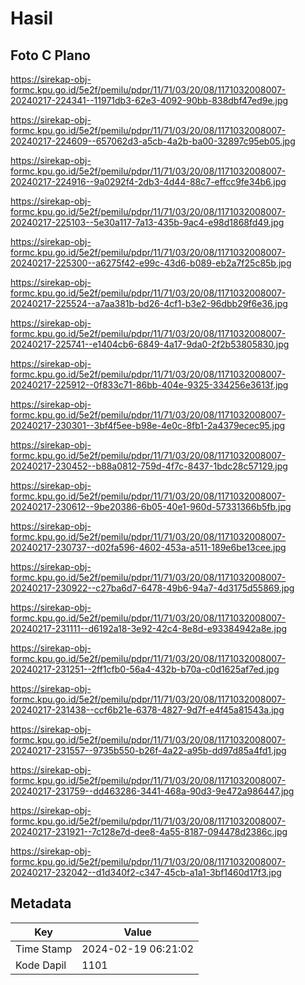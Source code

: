 # Hasil

## Foto C Plano

https://sirekap-obj-formc.kpu.go.id/5e2f/pemilu/pdpr/11/71/03/20/08/1171032008007-20240217-224341--11971db3-62e3-4092-90bb-838dbf47ed9e.jpg

https://sirekap-obj-formc.kpu.go.id/5e2f/pemilu/pdpr/11/71/03/20/08/1171032008007-20240217-224609--657062d3-a5cb-4a2b-ba00-32897c95eb05.jpg

https://sirekap-obj-formc.kpu.go.id/5e2f/pemilu/pdpr/11/71/03/20/08/1171032008007-20240217-224916--9a0292f4-2db3-4d44-88c7-effcc9fe34b6.jpg

https://sirekap-obj-formc.kpu.go.id/5e2f/pemilu/pdpr/11/71/03/20/08/1171032008007-20240217-225103--5e30a117-7a13-435b-9ac4-e98d1868fd49.jpg

https://sirekap-obj-formc.kpu.go.id/5e2f/pemilu/pdpr/11/71/03/20/08/1171032008007-20240217-225300--a6275f42-e99c-43d6-b089-eb2a7f25c85b.jpg

https://sirekap-obj-formc.kpu.go.id/5e2f/pemilu/pdpr/11/71/03/20/08/1171032008007-20240217-225524--a7aa381b-bd26-4cf1-b3e2-96dbb29f6e36.jpg

https://sirekap-obj-formc.kpu.go.id/5e2f/pemilu/pdpr/11/71/03/20/08/1171032008007-20240217-225741--e1404cb6-6849-4a17-9da0-2f2b53805830.jpg

https://sirekap-obj-formc.kpu.go.id/5e2f/pemilu/pdpr/11/71/03/20/08/1171032008007-20240217-225912--0f833c71-86bb-404e-9325-334256e3613f.jpg

https://sirekap-obj-formc.kpu.go.id/5e2f/pemilu/pdpr/11/71/03/20/08/1171032008007-20240217-230301--3bf4f5ee-b98e-4e0c-8fb1-2a4379ecec95.jpg

https://sirekap-obj-formc.kpu.go.id/5e2f/pemilu/pdpr/11/71/03/20/08/1171032008007-20240217-230452--b88a0812-759d-4f7c-8437-1bdc28c57129.jpg

https://sirekap-obj-formc.kpu.go.id/5e2f/pemilu/pdpr/11/71/03/20/08/1171032008007-20240217-230612--9be20386-6b05-40e1-960d-57331366b5fb.jpg

https://sirekap-obj-formc.kpu.go.id/5e2f/pemilu/pdpr/11/71/03/20/08/1171032008007-20240217-230737--d02fa596-4602-453a-a511-189e6be13cee.jpg

https://sirekap-obj-formc.kpu.go.id/5e2f/pemilu/pdpr/11/71/03/20/08/1171032008007-20240217-230922--c27ba6d7-6478-49b6-94a7-4d3175d55869.jpg

https://sirekap-obj-formc.kpu.go.id/5e2f/pemilu/pdpr/11/71/03/20/08/1171032008007-20240217-231111--d6192a18-3e92-42c4-8e8d-e93384942a8e.jpg

https://sirekap-obj-formc.kpu.go.id/5e2f/pemilu/pdpr/11/71/03/20/08/1171032008007-20240217-231251--2ff1cfb0-56a4-432b-b70a-c0d1625af7ed.jpg

https://sirekap-obj-formc.kpu.go.id/5e2f/pemilu/pdpr/11/71/03/20/08/1171032008007-20240217-231438--ccf6b21e-6378-4827-9d7f-e4f45a81543a.jpg

https://sirekap-obj-formc.kpu.go.id/5e2f/pemilu/pdpr/11/71/03/20/08/1171032008007-20240217-231557--9735b550-b26f-4a22-a95b-dd97d85a4fd1.jpg

https://sirekap-obj-formc.kpu.go.id/5e2f/pemilu/pdpr/11/71/03/20/08/1171032008007-20240217-231759--dd463286-3441-468a-90d3-9e472a986447.jpg

https://sirekap-obj-formc.kpu.go.id/5e2f/pemilu/pdpr/11/71/03/20/08/1171032008007-20240217-231921--7c128e7d-dee8-4a55-8187-094478d2386c.jpg

https://sirekap-obj-formc.kpu.go.id/5e2f/pemilu/pdpr/11/71/03/20/08/1171032008007-20240217-232042--d1d340f2-c347-45cb-a1a1-3bf1460d17f3.jpg


## Metadata

| Key        | Value               |
| ---------- | ------------------- |
| Time Stamp | 2024-02-19 06:21:02 |
| Kode Dapil | 1101                |



